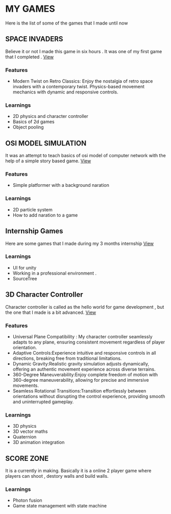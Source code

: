 # MY GAMES
Here is the list of some of the games that I made until now

## SPACE INVADERS
Believe it or not I made this game in six hours . It was one of my first game that I completed .
[View](https://drive.google.com/file/d/1F-6BtMA9uLeBwD_q-6y7uh2WJba8IzuB/view?usp=sharing)
### Features
- Modern Twist on Retro Classics:
Enjoy the nostalgia of retro space invaders with a contemporary twist. Physics-based movement mechanics with dynamic and responsive controls.
### Learnings
- 2D physics and character controller
- Basics of 2d games
- Object pooling

## OSI MODEL SIMULATION
It was an attempt to teach basics of osi model of computer network with the help of a simple story based game.
[View](https://drive.google.com/file/d/12qSofTm2abuDcY-AFFsHsf0QkeUuPMBE/view?usp=sharing)
### Features
- Simple platformer with a background naration
### Learnings
- 2D particle system
- How to add naration to a game

## Internship Games
Here are some games that I made during my 3 months internship
[View](https://drive.google.com/drive/folders/1qmNmN5SOHV6x97lRrWjKQCWJwLfAeQRe?usp=sharing)
### Learnings
- UI for unity
- Working in a professional environment .
- SourceTree

## 3D Character Controller
Character controller is called as the hello world for game development , but the one that I made is a bit advanced.
[View](https://drive.google.com/file/d/1lM61o0XcBEithmnnmVgU-ygT3zEZ7vul/view?usp=sharing)
### Features
- Universal Plane Compatibility : My character controller seamlessly adapts to any plane, ensuring consistent movement regardless of player orientation.
- Adaptive Controls:Experience intuitive and responsive controls in all directions, breaking free from traditional limitations.
- Dynamic Gravity:Realistic gravity simulation adjusts dynamically, offering an authentic movement experience across diverse terrains.
- 360-Degree Maneuverability:Enjoy complete freedom of motion with 360-degree maneuverability, allowing for precise and immersive movements.
- Seamless Rotational Transitions:Transition effortlessly between orientations without disrupting the control experience, providing smooth and uninterrupted gameplay.
### Learnings
- 3D physics
- 3D vector maths
- Quaternion
- 3D animation integration

## SCORE ZONE
It is a currently in making. Basically it is a online 2 player game where players can shoot , destory walls and build walls.
### Learnings
- Photon fusion
- Game state management with state machine
